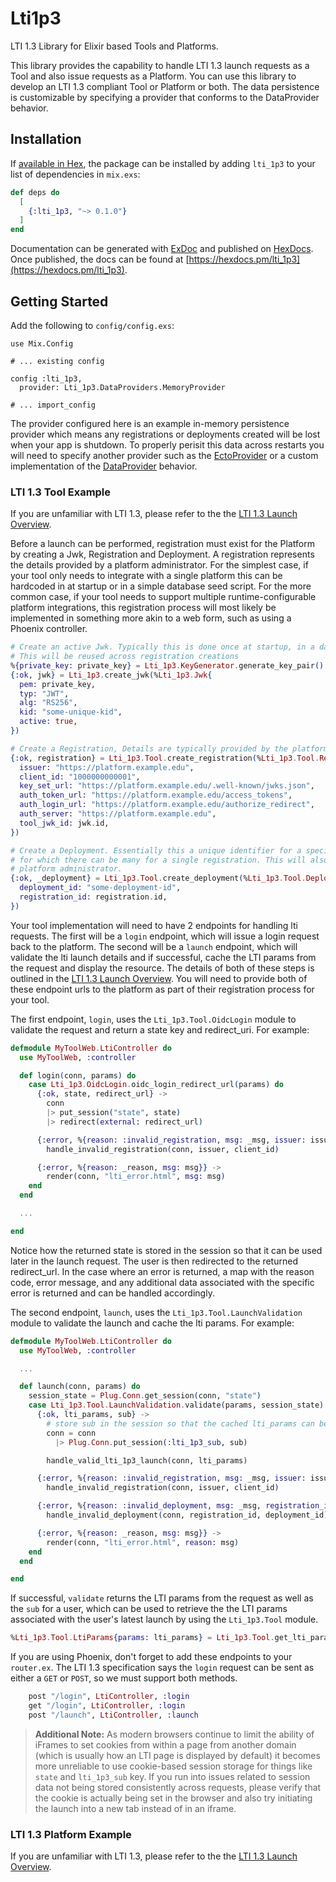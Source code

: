 # Lti1p3

LTI 1.3 Library for Elixir based Tools and Platforms.

This library provides the capability to handle LTI 1.3 launch requests as a Tool and also issue requests as a Platform. You can use this library to develop an LTI 1.3 compliant Tool or Platform or both. The data persistence is customizable by specifying a provider that conforms to the DataProvider behavior.

## Installation

If [available in Hex](https://hex.pm/docs/publish), the package can be installed
by adding `lti_1p3` to your list of dependencies in `mix.exs`:

```elixir
def deps do
  [
    {:lti_1p3, "~> 0.1.0"}
  ]
end
```

Documentation can be generated with [ExDoc](https://github.com/elixir-lang/ex_doc)
and published on [HexDocs](https://hexdocs.pm). Once published, the docs can
be found at [https://hexdocs.pm/lti_1p3](https://hexdocs.pm/lti_1p3).

## Getting Started

Add the following to `config/config.exs`:
```
use Mix.Config

# ... existing config

config :lti_1p3,
  provider: Lti_1p3.DataProviders.MemoryProvider

# ... import_config

```

The provider configured here is an example in-memory persistence provider which means any registrations or deployments created will be lost when your app is shutdown. To properly perisit this data across restarts you will need to specify another provider such as the [EctoProvider](https://github.com/Simon-Initiative/lti_1p3_ecto_provider) or a custom implementation of the [DataProvider](./lib/lti_1p3/data_provider.ex) behavior.

### LTI 1.3 Tool Example

If you are unfamiliar with LTI 1.3, please refer to the the [LTI 1.3 Launch Overview](./docs/lti_1p3_overview.md).

Before a launch can be performed, registration must exist for the Platform by creating a Jwk, Registration and Deployment. A registration represents the details provided by a platform administrator. For the simplest case, if your tool only needs to integrate with a single platform this can be hardcoded in at startup or in a simple database seed script. For the more common case, if your tool needs to support multiple runtime-configurable platform integrations, this registration process will most likely be implemented in something more akin to a web form, such as using a Phoenix controller.

```elixir
# Create an active Jwk. Typically this is done once at startup, in a database seed script or when keys are rotated by the tool.
# This will be reused across registration creations
%{private_key: private_key} = Lti_1p3.KeyGenerator.generate_key_pair()
{:ok, jwk} = Lti_1p3.create_jwk(%Lti_1p3.Jwk{
  pem: private_key,
  typ: "JWT",
  alg: "RS256",
  kid: "some-unique-kid",
  active: true,
})

# Create a Registration, Details are typically provided by the platform administrator for this registration.
{:ok, registration} = Lti_1p3.Tool.create_registration(%Lti_1p3.Tool.Registration{
  issuer: "https://platform.example.edu",
  client_id: "1000000000001",
  key_set_url: "https://platform.example.edu/.well-known/jwks.json",
  auth_token_url: "https://platform.example.edu/access_tokens",
  auth_login_url: "https://platform.example.edu/authorize_redirect",
  auth_server: "https://platform.example.edu",
  tool_jwk_id: jwk.id,
})

# Create a Deployment. Essentially this a unique identifier for a specific registration launch point,
# for which there can be many for a single registration. This will also typically be provided by a
# platform administrator.
{:ok, _deployment} = Lti_1p3.Tool.create_deployment(%Lti_1p3.Tool.Deployment{
  deployment_id: "some-deployment-id",
  registration_id: registration.id,
})

```

Your tool implementation will need to have 2 endpoints for handling lti requests. The first will be a `login` endpoint, which will issue a login request back to the platform. The second will be a `launch` endpoint, which will validate the lti launch details and if successful, cache the LTI params from the request and display the resource. The details of both of these steps is outlined in the [LTI 1.3 Launch Overview](./docs/lti_1p3_overview.md). You will need to provide both of these endpoint urls to the platform as part of their registration process for your tool.

The first endpoint, `login`, uses the `Lti_1p3.Tool.OidcLogin` module to validate the request and return a state key and redirect_uri. For example:

```elixir
defmodule MyToolWeb.LtiController do
  use MyToolWeb, :controller

  def login(conn, params) do
    case Lti_1p3.OidcLogin.oidc_login_redirect_url(params) do
      {:ok, state, redirect_url} ->
        conn
        |> put_session("state", state)
        |> redirect(external: redirect_url)

      {:error, %{reason: :invalid_registration, msg: _msg, issuer: issuer, client_id: client_id}} ->
        handle_invalid_registration(conn, issuer, client_id)

      {:error, %{reason: _reason, msg: msg}} ->
        render(conn, "lti_error.html", msg: msg)
    end
  end

  ...

end
```

Notice how the returned state is stored in the session so that it can be used later in the launch request. The user is then redirected to the returned redirect_url. In the case where an error is returned, a map with the reason code, error message, and any additional data associated with the specific error is returned and can be handled accordingly.

The second endpoint, `launch`, uses the `Lti_1p3.Tool.LaunchValidation` module to validate the launch and cache the lti params. For example:

```elixir
defmodule MyToolWeb.LtiController do
  use MyToolWeb, :controller

  ...

  def launch(conn, params) do
    session_state = Plug.Conn.get_session(conn, "state")
    case Lti_1p3.Tool.LaunchValidation.validate(params, session_state) do
      {:ok, lti_params, sub} ->
        # store sub in the session so that the cached lti_params can be retrieved in later requests
        conn = conn
          |> Plug.Conn.put_session(:lti_1p3_sub, sub)

        handle_valid_lti_1p3_launch(conn, lti_params)

      {:error, %{reason: :invalid_registration, msg: _msg, issuer: issuer, client_id: client_id}} ->
        handle_invalid_registration(conn, issuer, client_id)

      {:error, %{reason: :invalid_deployment, msg: _msg, registration_id: registration_id, deployment_id: deployment_id}} ->
        handle_invalid_deployment(conn, registration_id, deployment_id)

      {:error, %{reason: _reason, msg: msg}} ->
        render(conn, "lti_error.html", reason: msg)
    end
  end

end
```

If successful, `validate` returns the LTI params from the request as well as the `sub` for a user, which can be used to retrieve the the LTI params associated with the user's latest launch by using the `Lti_1p3.Tool` module.

```elixir
%Lti_1p3.Tool.LtiParams{params: lti_params} = Lti_1p3.Tool.get_lti_params_by_sub(sub)
```

If you are using Phoenix, don't forget to add these endpoints to your `router.ex`. The LTI 1.3 specification says the `login` request can be sent as either a `GET` or `POST`, so we must support both methods.

```elixir
    post "/login", LtiController, :login
    get "/login", LtiController, :login
    post "/launch", LtiController, :launch
```

> **Additional Note:**
> As modern browsers continue to limit the ability of iFrames to set cookies from within a page from another domain (which is usually how an LTI page is displayed by default) it becomes more unreliable to use cookie-based session storage for things like `state` and `lti_1p3_sub` key. If you run into issues related to session data not being stored consistently across requests, please verify that the cookie is actually being set in the browser and also try initiating the launch into a new tab instead of in an iframe.

### LTI 1.3 Platform Example

If you are unfamiliar with LTI 1.3, please refer to the the [LTI 1.3 Launch Overview](./docs/lti_1p3_overview.md).


